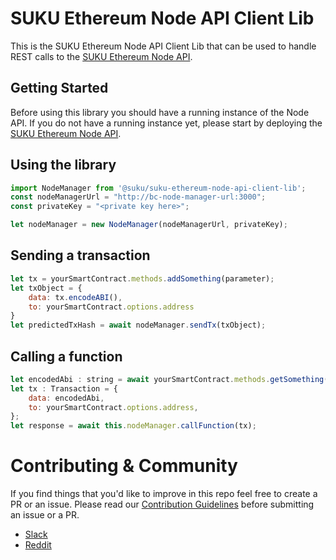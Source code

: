 # SUKU Ethereum Node API Client Lib
This is the SUKU Ethereum Node API Client Lib that can be used to handle REST calls to the [SUKU Ethereum Node API](https://github.com/SukuLab/suku-ethereum-node-api).

## Getting Started
Before using this library you should have a running instance of the Node API. If you do not have a running instance yet, please start by deploying the [SUKU Ethereum Node API](https://github.com/SukuLab/suku-ethereum-node-api).

## Using the library
```js
import NodeManager from '@suku/suku-ethereum-node-api-client-lib';
const nodeManagerUrl = "http://bc-node-manager-url:3000";
const privateKey = "<private key here>";

let nodeManager = new NodeManager(nodeManagerUrl, privateKey);
```

## Sending a transaction
```js
let tx = yourSmartContract.methods.addSomething(parameter);
let txObject = {
    data: tx.encodeABI(),
    to: yourSmartContract.options.address
}
let predictedTxHash = await nodeManager.sendTx(txObject);
```

## Calling a function
```js
let encodedAbi : string = await yourSmartContract.methods.getSomething(parameter).encodeABI();
let tx : Transaction = {
    data: encodedAbi,
    to: yourSmartContract.options.address,
};
let response = await this.nodeManager.callFunction(tx);
```

# Contributing & Community
If you find things that you'd like to improve in this repo feel free to create a PR or an issue. Please read our [Contribution Guidelines](CONTRIBUTING.md) before submitting an issue or a PR. 
- [Slack](https://sukudevs.slack.com)
- [Reddit](https://www.reddit.com/r/SUKUecosystem/)
